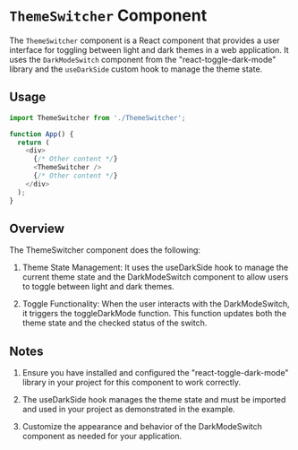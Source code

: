# `ThemeSwitcher` Component

The `ThemeSwitcher` component is a React component that provides a user interface for toggling between light and dark themes in a web application. It uses the `DarkModeSwitch` component from the "react-toggle-dark-mode" library and the `useDarkSide` custom hook to manage the theme state.

## Usage

```javascript
import ThemeSwitcher from './ThemeSwitcher';

function App() {
  return (
    <div>
      {/* Other content */}
      <ThemeSwitcher />
      {/* Other content */}
    </div>
  );
}
```
##  Overview
The ThemeSwitcher component does the following:

1. Theme State Management: It uses the useDarkSide hook to manage the current theme state and the DarkModeSwitch component to allow users to toggle between light and dark themes.

2. Toggle Functionality: When the user interacts with the DarkModeSwitch, it triggers the toggleDarkMode function. This function updates both the theme state and the checked status of the switch.
## Notes
1. Ensure you have installed and configured the "react-toggle-dark-mode" library in your project for this component to work correctly.

2. The useDarkSide hook manages the theme state and must be imported and used in your project as demonstrated in the example.

3. Customize the appearance and behavior of the DarkModeSwitch component as needed for your application.